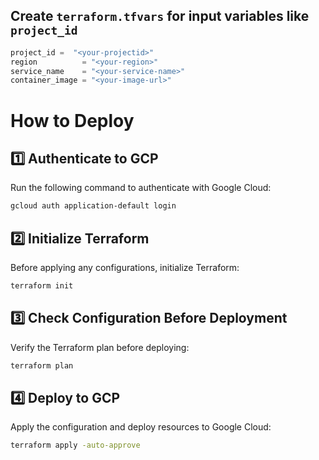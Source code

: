 ## Create `terraform.tfvars` for input variables like `project_id`

```terraform.tfvars
project_id =  "<your-projectid>"
region          = "<your-region>"
service_name    = "<your-service-name>"
container_image = "<your-image-url>"
```

# How to Deploy

## 1️⃣ Authenticate to GCP

Run the following command to authenticate with Google Cloud:

```sh
gcloud auth application-default login
```

## 2️⃣ Initialize Terraform

Before applying any configurations, initialize Terraform:

```sh
terraform init
```

## 3️⃣ Check Configuration Before Deployment

Verify the Terraform plan before deploying:

```sh
terraform plan
```

## 4️⃣ Deploy to GCP

Apply the configuration and deploy resources to Google Cloud:

```sh
terraform apply -auto-approve
```
